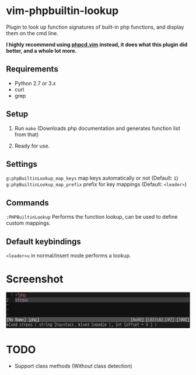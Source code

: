 # vim-phpbuiltin-lookup

Plugin to look up function signatures of built-in php functions, and display them on the cmd line.

**I highly recommend using [phpcd.vim](https://github.com/lvht/phpcd.vim) instead,
it does what this plugin did better, and a whole lot more.**

## Requirements

* Python 2.7 or 3.x
* curl
* grep

## Setup

1. Run `make`
   (Downloads php documentation and generates function list from that)

2. Ready for use.

## Settings

`g:phpBuiltinLookup_map_keys` map keys automatically or not (Default: `1`)
`g:phpBuiltinLookup_map_prefix` prefix for key mappings (Default: `<leader>`)

## Commands

`:PHPBuiltinLookup` Performs the function lookup, can be used to define custom mappings.

## Default keybindings

`<leader>u` in normal/insert mode performs a lookup.

# Screenshot

![Screenshot](screen.png)

# TODO

* Support class methods (Without class detection)
